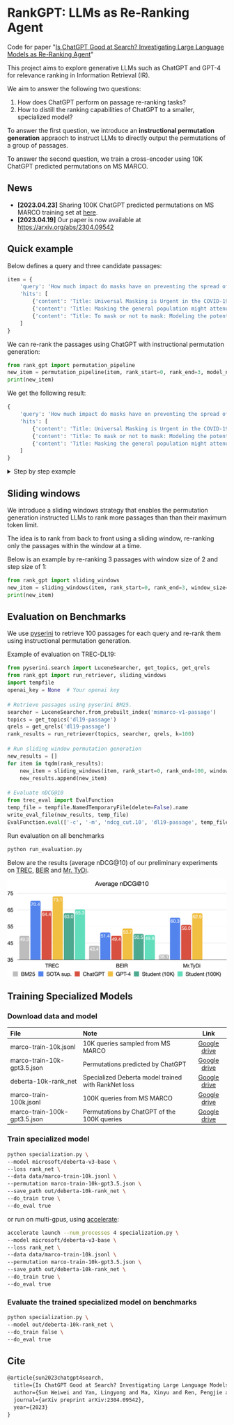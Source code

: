 # RankGPT: LLMs as Re-Ranking Agent

Code for paper "[Is ChatGPT Good at Search? Investigating Large Language Models as Re-Ranking Agent](https://arxiv.org/abs/2304.09542)"

This project aims to explore generative LLMs such as ChatGPT and GPT-4 for relevance ranking in Information Retrieval (IR).

We aim to answer the following two questions: 
<ol>
  <li> How does ChatGPT perform on passage re-ranking tasks? </li>
  <li> How to distill the ranking capabilities of ChatGPT to a smaller, specialized model? </li>
</ol>

To answer the first question, we introduce an **instructional permutation generation** appraoch to instruct LLMs to directly output the permutations of a group of passages.

To answer the second question, we train a cross-encoder using 10K ChatGPT predicted permutations on MS MARCO.

## News
- **[2023.04.23]** Sharing 100K ChatGPT predicted permutations on MS MARCO training set at [here](#download-data-and-model).
- **[2023.04.19]** Our paper is now available at https://arxiv.org/abs/2304.09542

## Quick example
Below defines a query and three candidate passages:

```python
item = {
    'query': 'How much impact do masks have on preventing the spread of the COVID-19?',
    'hits': [
        {'content': 'Title: Universal Masking is Urgent in the COVID-19 Pandemic: SEIR and Agent Based Models, Empirical Validation, Policy Recommendations Content: We present two models for the COVID-19 pandemic predicting the impact of universal face mask wearing upon the spread of the SARS-CoV-2 virus--one employing a stochastic dynamic network based compartmental SEIR (susceptible-exposed-infectious-recovered) approach, and the other employing individual ABM (agent-based modelling) Monte Carlo simulation--indicating (1) significant impact under (near) universal masking when at least 80% of a population is wearing masks, versus minimal impact when only 50% or less of the population is wearing masks, and (2) significant impact when universal masking is adopted early, by Day 50 of a regional outbreak, versus minimal impact when universal masking is adopted late. These effects hold even at the lower filtering rates of homemade masks. To validate these theoretical models, we compare their predictions against a new empirical data set we have collected'},
        {'content': 'Title: Masking the general population might attenuate COVID-19 outbreaks Content: The effect of masking the general population on a COVID-19 epidemic is estimated by computer simulation using two separate state-of-the-art web-based softwares, one of them calibrated for the SARS-CoV-2 virus. The questions addressed are these: 1. Can mask use by the general population limit the spread of SARS-CoV-2 in a country? 2. What types of masks exist, and how elaborate must a mask be to be effective against COVID-19? 3. Does the mask have to be applied early in an epidemic? 4. A brief general discussion of masks and some possible future research questions regarding masks and SARS-CoV-2. Results are as follows: (1) The results indicate that any type of mask, even simple home-made ones, may be effective. Masks use seems to have an effect in lowering new patients even the protective effect of each mask (here dubbed"one-mask protection") is'},
        {'content': 'Title: To mask or not to mask: Modeling the potential for face mask use by the general public to curtail the COVID-19 pandemic Content: Face mask use by the general public for limiting the spread of the COVID-19 pandemic is controversial, though increasingly recommended, and the potential of this intervention is not well understood. We develop a compartmental model for assessing the community-wide impact of mask use by the general, asymptomatic public, a portion of which may be asymptomatically infectious. Model simulations, using data relevant to COVID-19 dynamics in the US states of New York and Washington, suggest that broad adoption of even relatively ineffective face masks may meaningfully reduce community transmission of COVID-19 and decrease peak hospitalizations and deaths. Moreover, mask use decreases the effective transmission rate in nearly linear proportion to the product of mask effectiveness (as a fraction of potentially infectious contacts blocked) and coverage rate (as'}
    ]
}

```

We can re-rank the passages using ChatGPT with instructional permutation generation:

```python
from rank_gpt import permutation_pipeline
new_item = permutation_pipeline(item, rank_start=0, rank_end=3, model_name='gpt-3.5-turbo', openai_key='Your OPENAI Key!')
print(new_item)
```

We get the following result:

```python
{
    'query': 'How much impact do masks have on preventing the spread of the COVID-19?',
    'hits': [
        {'content': 'Title: Universal Masking is Urgent in the COVID-19 Pandemic: SEIR and Agent Based Models, Empirical Validation, Policy Recommendations Content: We present two models for the COVID-19 pandemic predicting the impact of universal face mask wearing upon the spread of the SARS-CoV-2 virus--one employing a stochastic dynamic network based compartmental SEIR (susceptible-exposed-infectious-recovered) approach, and the other employing individual ABM (agent-based modelling) Monte Carlo simulation--indicating (1) significant impact under (near) universal masking when at least 80% of a population is wearing masks, versus minimal impact when only 50% or less of the population is wearing masks, and (2) significant impact when universal masking is adopted early, by Day 50 of a regional outbreak, versus minimal impact when universal masking is adopted late. These effects hold even at the lower filtering rates of homemade masks. To validate these theoretical models, we compare their predictions against a new empirical data set we have collected'},
        {'content': 'Title: To mask or not to mask: Modeling the potential for face mask use by the general public to curtail the COVID-19 pandemic Content: Face mask use by the general public for limiting the spread of the COVID-19 pandemic is controversial, though increasingly recommended, and the potential of this intervention is not well understood. We develop a compartmental model for assessing the community-wide impact of mask use by the general, asymptomatic public, a portion of which may be asymptomatically infectious. Model simulations, using data relevant to COVID-19 dynamics in the US states of New York and Washington, suggest that broad adoption of even relatively ineffective face masks may meaningfully reduce community transmission of COVID-19 and decrease peak hospitalizations and deaths. Moreover, mask use decreases the effective transmission rate in nearly linear proportion to the product of mask effectiveness (as a fraction of potentially infectious contacts blocked) and coverage rate (as'},
        {'content': 'Title: Masking the general population might attenuate COVID-19 outbreaks Content: The effect of masking the general population on a COVID-19 epidemic is estimated by computer simulation using two separate state-of-the-art web-based softwares, one of them calibrated for the SARS-CoV-2 virus. The questions addressed are these: 1. Can mask use by the general population limit the spread of SARS-CoV-2 in a country? 2. What types of masks exist, and how elaborate must a mask be to be effective against COVID-19? 3. Does the mask have to be applied early in an epidemic? 4. A brief general discussion of masks and some possible future research questions regarding masks and SARS-CoV-2. Results are as follows: (1) The results indicate that any type of mask, even simple home-made ones, may be effective. Masks use seems to have an effect in lowering new patients even the protective effect of each mask (here dubbed"one-mask protection") is'}
    ]
}
```

<details>
<summary>Step by step example</summary>
  
  ```python
  from rank_gpt import create_permutation_instruction, run_llm, receive_permutation
  
  # (1) Create permutation generation instruction
  messages = create_permutation_instruction(item=item, rank_start=0, rank_end=3, model_name='gpt-3.5-turbo')
  # (2) Get ChatGPT predicted permutation
  permutation = run_llm(messages, openai_key="Your OPENAI Key!", model_name=model_name='gpt-3.5-turbo')
  # (3) Use permutation to re-rank the passage
  item = receive_permutation(item, permutation, rank_start=0, rank_end=3)
  
  ```
  
</details>

## Sliding windows

We introduce a sliding windows strategy that enables the permutation generation instructed LLMs to rank more passages than than their maximum token limit.

The idea is to rank from back to front using a sliding window, re-ranking only the passages within the window at a time.

Below is an example by re-ranking 3 passages with window size of 2 and step size of 1:

```python
from rank_gpt import sliding_windows
new_item = sliding_windows(item, rank_start=0, rank_end=3, window_size=2, step=1, model_name='gpt-3.5-turbo', openai_key='Your OPENAI Key!')
print(new_item)
```

## Evaluation on Benchmarks
We use [pyserini](https://github.com/castorini/pyserini) to retrieve 100 passages for each query and re-rank them using instructional permutation generation.

Example of evaluation on TREC-DL19:

```python
from pyserini.search import LuceneSearcher, get_topics, get_qrels
from rank_gpt import run_retriever, sliding_windows
import tempfile
openai_key = None  # Your openai key

# Retrieve passages using pyserini BM25.
searcher = LuceneSearcher.from_prebuilt_index('msmarco-v1-passage')
topics = get_topics('dl19-passage')
qrels = get_qrels('dl19-passage')
rank_results = run_retriever(topics, searcher, qrels, k=100)

# Run sliding window permutation generation
new_results = []
for item in tqdm(rank_results):
    new_item = sliding_windows(item, rank_start=0, rank_end=100, window_size=20, step=10, model_name='gpt-3.5-turbo', openai_key=openai_key)
    new_results.append(new_item)

# Evaluate nDCG@10
from trec_eval import EvalFunction
temp_file = tempfile.NamedTemporaryFile(delete=False).name
write_eval_file(new_results, temp_file)
EvalFunction.eval(['-c', '-m', 'ndcg_cut.10', 'dl19-passage', temp_file])
```

Run evaluation on all benchmarks

```sh
python run_evaluation.py
```

Below are the results (average nDCG@10) of our preliminary experiments on [TREC](https://microsoft.github.io/msmarco/TREC-Deep-Learning-2020.html), [BEIR](https://github.com/beir-cellar/beir) and [Mr. TyDi](https://github.com/castorini/mr.tydi).

![Results on benchmarks](assets/results2.jpg)

## Training Specialized Models

### Download data and model

|   File  | Note | Link |
|:-------------------------------|:--------|:--------:|
| marco-train-10k.jsonl | 10K queries sampled from MS MARCO | [Google drive](https://drive.google.com/file/d/1G3MpQ5a4KgUS13JJZFE9aQvCbQfgSQzj/view?usp=share_link) |
| marco-train-10k-gpt3.5.json |  Permutations predicted by ChatGPT   | [Google drive](https://drive.google.com/file/d/1i7ckK7kN7BAqq5g7xAd0dLv3cTYYiclA/view?usp=share_link) |
| deberta-10k-rank_net    |  Specialized Deberta model trained with RankNet loss | [Google drive](https://drive.google.com/file/d/1-KEpJ2KnJCqiJof4zNEA4m78tnwgxKhb/view?usp=share_link)  |
|marco-train-100k.jsonl | 100K queries from MS MARCO | [Google drive](https://drive.google.com/file/d/1OgF4rj89FWSr7pl1c7Hu4x0oQYIMwhik/view?usp=share_link) |
| marco-train-100k-gpt3.5.json | Permutations by ChatGPT of the 100K queries | [Google drive](https://drive.google.com/file/d/1z327WOKr70rC4UfOlQVBQnuLxChi_uPs/view?usp=share_link) |

### Train specialized model

```bash
python specialization.py \
--model microsoft/deberta-v3-base \
--loss rank_net \
--data data/marco-train-10k.jsonl \
--permutation marco-train-10k-gpt3.5.json \
--save_path out/deberta-10k-rank_net \
--do_train true \
--do_eval true
```

or run on multi-gpus, using [accelerate](https://github.com/huggingface/accelerate):

```bash
accelerate launch --num_processes 4 specialization.py \
--model microsoft/deberta-v3-base \
--loss rank_net \
--data data/marco-train-10k.jsonl \
--permutation marco-train-10k-gpt3.5.json \
--save_path out/deberta-10k-rank_net \
--do_train true \
--do_eval true
```

### Evaluate the trained specialized model on benchmarks

```bash
python specialization.py \
--model out/deberta-10k-rank_net \
--do_train false \
--do_eval true
```


## Cite

```latex
@article{sun2023chatgpt4search,
  title={Is ChatGPT Good at Search? Investigating Large Language Models as Re-Ranking Agent},
  author={Sun Weiwei and Yan, Lingyong and Ma, Xinyu and Ren, Pengjie and Yin, Dawei and Ren, Zhaochun}
  journal={arXiv preprint arXiv:2304.09542},
  year={2023}
}
```
